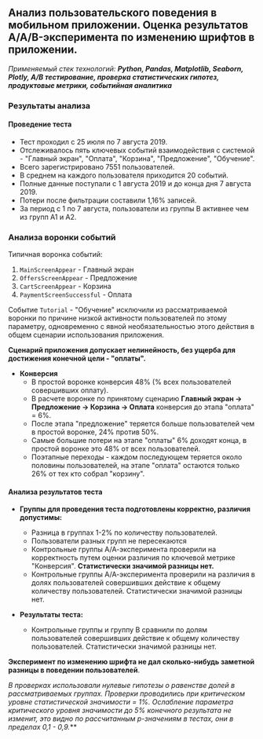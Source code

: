 ## Анализ пользовательского поведения в мобильном приложении. Оценка результатов A/A/B-эксперимента по изменению шрифтов в приложении. 
*Применяемый стек технологий:* ***Python, Pandas, Matplotlib, Seaborn, Plotly, A/B тестирование, проверка статистических гипотез, продуктовые метрики, событийная аналитика***

### Результаты анализа
#### Проведение теста
- Тест проходил с 25 июля по 7 августа 2019. 
- Отслеживалось пять ключевых событий взаимодействия с системой - "Главный экран", "Оплата", "Корзина", "Предложение", "Обучение".
- Всего зарегистрировано 7551 пользователей.
- В среднем на каждого пользователя приходится 20 событий.
- Полные данные поступали с 1 августа 2019 и до конца дня 7 августа 2019. 
- Потери после фильтрации составили 1,16% записей.
- За период с 1 по 7 августа, пользователи из группы В активнее чем из групп А1 и А2.

### Анализа воронки событий
Типичная воронка событий: 

1. `MainScreenAppear` - Главный экран
2. `OffersScreenAppear` - Предложение
3. `CartScreenAppear` - Корзина
4. `PaymentScreenSuccessful` - Оплата

Событие `Tutorial` - "Обучение" исключили из рассматриваемой воронки по причине низкой активности пользователей по этому параметру, одновременно с явной необязательностью этого действия в общем сценарии использования приложения.

**Сценарий приложения допускает нелинейность, без ущерба для достижения конечной цели - "оплаты".**

- **Конверсия**
    - В простой воронке конверсия 48% (% всех пользователей совершивших оплату).
    - В расчете воронке по принятому сценарию **Главный экран → Предложение → Корзина  → Оплата** конверсия до этапа "оплата" = 6%.
    - После этапа "предложение" теряется больше пользователей чем в простой воронке, 24% против 50%.
    - Самые большие потери на этапе "оплаты" 6% доходят конца, в простой воронке это 48% от всех пользователей. 
    - Поэтапные переходы - каждом последующем теряется около половины пользователей, на этапе "оплата" остаются только 26% от тех кто собрал "корзину".

#### Анализа результатов теста

- **Группы для проведения теста подготовлены корректно, различия допустимы:**
    - Разница в группах 1-2% по количеству пользователей.
    - Пользователи разных групп не пересекаются 
    - Контрольные группы А/А-эксперимента проверили на корректность путем оценки различия по ключевой метрике "Конверсия". **Статистически значимой разницы нет.** 
    - Контрольные группы А/А-эксперимента проверили на различия в долях пользователей совершивших действие к общему количеству пользователей. Статистически значимой разницы нет.   
      
    
- **Результаты теста:**
    - Контрольные группы и группу В сравнили по долям пользователей совершивших действие к общему количеству пользователей. Статистически значимой разницы нет. 

**Эксперимент по изменению шрифта не дал сколько-нибудь заметной разницы в поведении пользователей**.

*В проверках использовали нулевые гипотезы о равенстве долей в рассматриваемых группах. Проверки проводились при критическом уровне статистической значимости = 1%. Ослабление параметра критического уровня значимости до 5% конечного результата не изменит, это видно по рассчитанным p-значениям в тестах, они в пределах 0,1 - 0,9.***